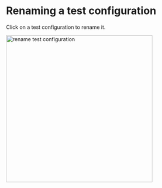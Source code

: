 # Renaming a test configuration

Click on a test configuration to rename it.

<img src="rename-test-config.png" alt="rename test configuration" width="400"/>
